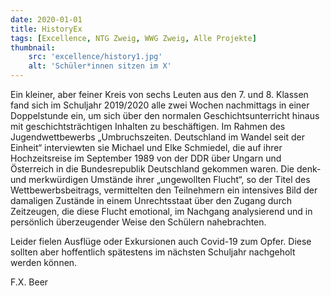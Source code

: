 ```yaml
---
date: 2020-01-01
title: HistoryEx
tags: [Excellence, NTG Zweig, WWG Zweig, Alle Projekte]
thumbnail: 
    src: 'excellence/history1.jpg'
    alt: 'Schüler*innen sitzen im X' 
---
```


Ein kleiner, aber feiner Kreis von sechs Leuten aus den 7. und 8. Klassen fand sich im Schuljahr 2019/2020 alle zwei Wochen nachmittags in einer Doppelstunde ein, um sich über den normalen Geschichtsunterricht hinaus mit geschichtsträchtigen Inhalten zu beschäftigen. Im Rahmen des Jugendwettbewerbs „Umbruchszeiten. Deutschland im Wandel seit der Einheit“ interviewten sie Michael und Elke Schmiedel, die auf ihrer Hochzeitsreise im September 1989 von der DDR über Ungarn und Österreich in die Bundesrepublik Deutschland gekommen waren. Die denk- und merkwürdigen Umstände ihrer „ungewollten Flucht“, so der Titel des Wettbewerbsbeitrags, vermittelten den Teilnehmern ein intensives Bild der damaligen Zustände in einem Unrechtsstaat über den Zugang durch Zeitzeugen, die diese Flucht emotional, im Nachgang analysierend und in persönlich überzeugender Weise den Schülern nahebrachten.

Leider fielen Ausflüge oder Exkursionen auch Covid-19 zum Opfer. Diese sollten aber hoffentlich spätestens im nächsten Schuljahr nachgeholt werden können.

F.X. Beer